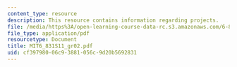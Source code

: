 ```yaml
---
content_type: resource
description: This resource contains information regarding projects.
file: /media/https%3A/open-learning-course-data-rc.s3.amazonaws.com/6-831-user-interface-design-and-implementation-spring-2011/cf39798006c93881056c9d20b5692831_MIT6_831S11_gr02.pdf
file_type: application/pdf
resourcetype: Document
title: MIT6_831S11_gr02.pdf
uid: cf397980-06c9-3881-056c-9d20b5692831
---
```

